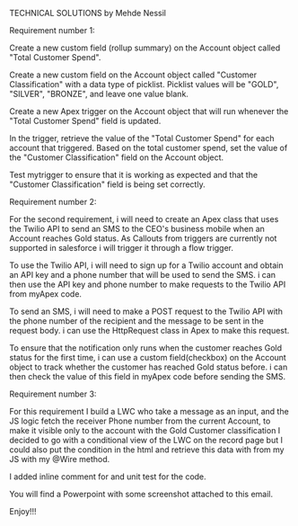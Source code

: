 TECHNICAL SOLUTIONS by Mehde Nessil

Requirement number 1:

Create a new custom field (rollup summary) on the Account object called "Total Customer Spend". 

Create a new custom field on the Account object called "Customer Classification" with a data type of picklist. Picklist values will be "GOLD", "SILVER", "BRONZE", and leave one value blank.

Create a new Apex trigger on the Account object that will run whenever the "Total Customer Spend" field is updated.

In the trigger, retrieve the value of the "Total Customer Spend" for each account that triggered.
Based on the total customer spend, set the value of the "Customer Classification" field on the Account object.

Test mytrigger to ensure that it is working as expected and that the "Customer Classification" field is being set correctly.


Requirement number 2:

For the second requirement, i will need to create an Apex class that uses the Twilio API to send an SMS to the CEO's business mobile when an Account reaches Gold status. As Callouts from triggers are currently not supported in salesforce i will trigger it through a flow trigger.

To use the Twilio API, i will need to sign up for a Twilio account and obtain an API key and a phone number that will be used to send the SMS. i can then use the API key and phone number to make requests to the Twilio API from myApex code.

To send an SMS, i will need to make a POST request to the Twilio API with the phone number of the recipient and the message to be sent in the request body. i can use the HttpRequest class in Apex to make this request.

To ensure that the notification only runs when the customer reaches Gold status for the first time, i can use a custom field(checkbox) on the Account object to track whether the customer has reached Gold status before. i can then check the value of this field in myApex code before sending the SMS.


Requirement number 3:

For this requirement I build a LWC who take a message as an input, and the JS logic fetch the receiver Phone number from the current Account, to make it visible only to the account with the Gold Customer classification I decided to go with a conditional view of the LWC on the record page but I could also put the condition in the html and retrieve this data with from my JS with my @Wire method.

I added inline comment for and unit test for the code.


You will find a Powerpoint with some screenshot attached to this email.

Enjoy!!!




